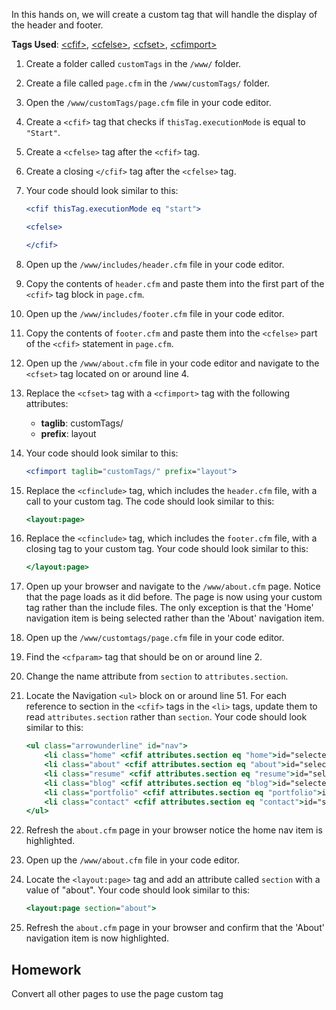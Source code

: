 In this hands on, we will create a custom tag that will handle the display of the header and footer.

**Tags Used**: [\<cfif>](https://helpx.adobe.com/coldfusion/cfml-reference/coldfusion-tags/tags-i/cfif.html), [\<cfelse>](https://helpx.adobe.com/coldfusion/cfml-reference/coldfusion-tags/tags-d-e/cfelse.html), [\<cfset>](https://helpx.adobe.com/coldfusion/cfml-reference/coldfusion-tags/tags-r-s/cfset.html), [\<cfimport>](https://helpx.adobe.com/coldfusion/cfml-reference/coldfusion-tags/tags-i/cfimport.html)

1. Create a folder called `customTags` in the `/www/` folder.
1. Create a file called `page.cfm` in the `/www/customTags/` folder.
1. Open the `/www/customTags/page.cfm` file in your code editor.
1. Create a `<cfif>` tag that checks if `thisTag.executionMode` is equal to `"Start"`.
1. Create a `<cfelse>` tag after the `<cfif>` tag.
1. Create a closing `</cfif>` tag after the `<cfelse>` tag.
1. Your code should look similar to this:

    ```cfml
    <cfif thisTag.executionMode eq "start">

    <cfelse>

    </cfif>
    ```

1. Open up the `/www/includes/header.cfm` file in your code editor.
1. Copy the contents of `header.cfm` and paste them into the first part of the `<cfif>` tag block in `page.cfm`.
1. Open up the `/www/includes/footer.cfm` file in your code editor.
1. Copy the contents of `footer.cfm` and paste them into the `<cfelse>` part of the `<cfif>` statement in `page.cfm`.
1. Open up the `/www/about.cfm` file in your code editor and navigate to the `<cfset>` tag located on or around line 4.
1. Replace the `<cfset>` tag with a `<cfimport>` tag with the following attributes:
    * **taglib**: customTags/
    * **prefix**: layout
1. Your code should look similar to this:

    ```cfml
    <cfimport taglib="customTags/" prefix="layout">
    ```

1. Replace the `<cfinclude>` tag, which includes the `header.cfm` file, with a call to your custom tag. The code should look similar to this:

    ```cfml
    <layout:page>
    ```

1. Replace the `<cfinclude>` tag, which includes the `footer.cfm` file, with a closing tag to your custom tag. Your code should look similar to this:

    ```cfml
    </layout:page>
    ```

1. Open up your browser and navigate to the `/www/about.cfm` page. Notice that the page loads as it did before. The page is now using your custom tag rather than the include files. The only exception is that the 'Home' navigation item is being selected rather than the 'About' navigation item.
1. Open up the `/www/customtags/page.cfm` file in your code editor.
1. Find the `<cfparam>` tag that should be on or around line 2.
1. Change the name attribute from `section` to `attributes.section`.
1. Locate the Navigation `<ul>` block on or around line 51. For each reference to section in the `<cfif>` tags in the `<li>` tags, update them to read `attributes.section` rather than `section`. Your code should look similar to this:

    ```cfml
    <ul class="arrowunderline" id="nav">
        <li class="home" <cfif attributes.section eq "home">id="selected"</cfif>><a href="index.cfm">Home</a></li>
        <li class="about" <cfif attributes.section eq "about">id="selected"</cfif>><a href="about.cfm">About</a></li>
        <li class="resume" <cfif attributes.section eq "resume">id="selected"</cfif>><a href="resume.cfm">Resume</a></li>
        <li class="blog" <cfif attributes.section eq "blog">id="selected"</cfif>><a href="blog.cfm">Blog</a></li>
        <li class="portfolio" <cfif attributes.section eq "portfolio">id="selected"</cfif>><a href="portfolio.cfm">Portfolio</a></li>
        <li class="contact" <cfif attributes.section eq "contact">id="selected"</cfif>><a href="contact.cfm">Contact</a></li>
    </ul>
    ```

1. Refresh the `about.cfm` page in your browser notice the home nav item is highlighted.
1. Open up the `/www/about.cfm` file in your code editor.
1. Locate the `<layout:page>` tag and add an attribute called `section` with a value of "about". Your code should look similar to this:

    ```cfml
    <layout:page section="about">
    ```

1. Refresh the `about.cfm` page in your browser and confirm that the 'About' navigation item is now highlighted.

Homework
--------

Convert all other pages to use the page custom tag
